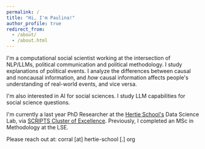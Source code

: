 ```yaml
---
permalink: /
title: "Hi, I'm Paulina!"
author_profile: true
redirect_from: 
  - /about/
  - /about.html
---
```


I'm a computational social scientist working at the intersection of NLP/LLMs, political communication and political methodology. I study explanations of political events. I analyze the differences between causal and noncausal information, and _how_ causal information affects people's understanding of real-world events, and vice versa.

I'm also interested in AI for social sciences. I study LLM capabilities for social science questions.

I'm currently a last year PhD Researcher at the [Hertie School's](https://www.hertie-school.org/en/) Data Science Lab, via [SCRIPTS Cluster of Excellence](https://www.scripts-berlin.eu/index.html). Previously, I completed an MSc in Methodology at the LSE.

Please reach out at: corral [at] hertie-school [.] org
